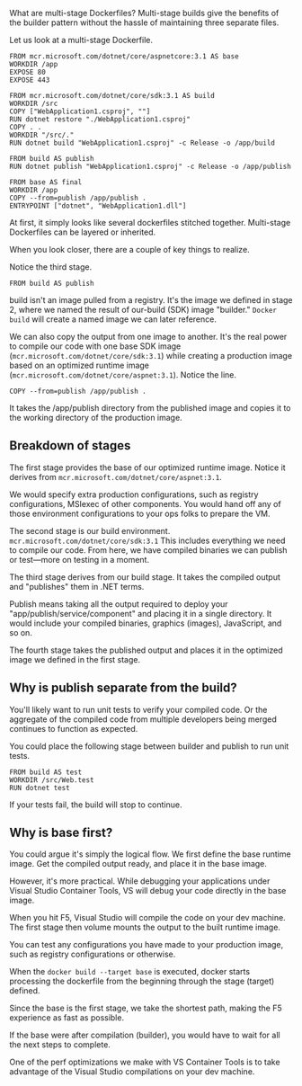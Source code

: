 What are multi-stage Dockerfiles? Multi-stage builds give the benefits of the builder pattern without the hassle of maintaining three separate files.

Let us look at a multi-stage Dockerfile.

```docker
FROM mcr.microsoft.com/dotnet/core/aspnetcore:3.1 AS base
WORKDIR /app
EXPOSE 80
EXPOSE 443

FROM mcr.microsoft.com/dotnet/core/sdk:3.1 AS build
WORKDIR /src
COPY ["WebApplication1.csproj", ""]
RUN dotnet restore "./WebApplication1.csproj"
COPY . .
WORKDIR "/src/."
RUN dotnet build "WebApplication1.csproj" -c Release -o /app/build

FROM build AS publish
RUN dotnet publish "WebApplication1.csproj" -c Release -o /app/publish

FROM base AS final
WORKDIR /app
COPY --from=publish /app/publish .
ENTRYPOINT ["dotnet", "WebApplication1.dll"]

```

At first, it simply looks like several dockerfiles stitched together. Multi-stage Dockerfiles can be layered or inherited.

When you look closer, there are a couple of key things to realize.

Notice the third stage.

`FROM build AS publish`

build isn't an image pulled from a registry. It's the image we defined in stage 2, where we named the result of our-build (SDK) image "builder." `Docker build` will create a named image we can later reference.

We can also copy the output from one image to another. It's the real power to compile our code with one base SDK image (`mcr.microsoft.com/dotnet/core/sdk:3.1`) while creating a production image based on an optimized runtime image (`mcr.microsoft.com/dotnet/core/aspnet:3.1`). Notice the line.

`COPY --from=publish /app/publish .`

It takes the /app/publish directory from the published image and copies it to the working directory of the production image.

## Breakdown of stages

The first stage provides the base of our optimized runtime image. Notice it derives from `mcr.microsoft.com/dotnet/core/aspnet:3.1`.

We would specify extra production configurations, such as registry configurations, MSIexec of other components. You would hand off any of those environment configurations to your ops folks to prepare the VM.

The second stage is our build environment. `mcr.microsoft.com/dotnet/core/sdk:3.1` This includes everything we need to compile our code. From here, we have compiled binaries we can publish or test—more on testing in a moment.

The third stage derives from our build stage. It takes the compiled output and "publishes" them in .NET terms.

Publish means taking all the output required to deploy your "app/publish/service/component" and placing it in a single directory. It would include your compiled binaries, graphics (images), JavaScript, and so on.

The fourth stage takes the published output and places it in the optimized image we defined in the first stage.

## Why is publish separate from the build?

You'll likely want to run unit tests to verify your compiled code. Or the aggregate of the compiled code from multiple developers being merged continues to function as expected.

You could place the following stage between builder and publish to run unit tests.

```docker
FROM build AS test
WORKDIR /src/Web.test
RUN dotnet test

```

If your tests fail, the build will stop to continue.

## Why is base first?

You could argue it's simply the logical flow. We first define the base runtime image. Get the compiled output ready, and place it in the base image.

However, it's more practical. While debugging your applications under Visual Studio Container Tools, VS will debug your code directly in the base image.

When you hit F5, Visual Studio will compile the code on your dev machine. The first stage then volume mounts the output to the built runtime image.

You can test any configurations you have made to your production image, such as registry configurations or otherwise.

When the `docker build --target base` is executed, docker starts processing the dockerfile from the beginning through the stage (target) defined.

Since the base is the first stage, we take the shortest path, making the F5 experience as fast as possible.

If the base were after compilation (builder), you would have to wait for all the next steps to complete.

One of the perf optimizations we make with VS Container Tools is to take advantage of the Visual Studio compilations on your dev machine.

